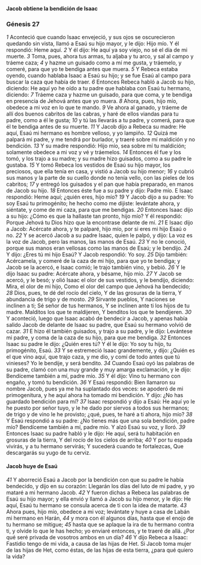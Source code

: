 #### Jacob obtiene la bendición de Isaac

### Génesis 27

_1_ Aconteció que cuando Isaac envejeció, y sus ojos se oscurecieron quedando sin vista, llamó a Esaú su hijo mayor, y le dijo: Hijo mío. Y él respondió: Heme aquí. 
_2_ Y él dijo: He aquí ya soy viejo, no sé el día de mi muerte. 
_3_ Toma, pues, ahora tus armas, tu aljaba y tu arco, y sal al campo y tráeme caza; 
_4_ y hazme un guisado como a mí me gusta, y tráemelo, y comeré, para que yo te bendiga antes que muera. 
_5_ Y Rebeca estaba oyendo, cuando hablaba Isaac a Esaú su hijo; y se fue Esaú al campo para buscar la caza que había de traer. 
_6_ Entonces Rebeca habló a Jacob su hijo, diciendo: He aquí yo he oído a tu padre que hablaba con Esaú tu hermano, diciendo: 
_7_ Tráeme caza y hazme un guisado, para que coma, y te bendiga en presencia de Jehová antes que yo muera. 
_8_ Ahora, pues, hijo mío, obedece a mi voz en lo que te mando. 
_9_ Ve ahora al ganado, y tráeme de allí dos buenos cabritos de las cabras, y haré de ellos viandas para tu padre, como a él le gusta; 
_10_ y tú las llevarás a tu padre, y comerá, para que él te bendiga antes de su muerte. 
_11_ Y Jacob dijo a Rebeca su madre: He aquí, Esaú mi hermano es hombre velloso, y yo lampiño. 
_12_ Quizá me palpará mi padre, y me tendrá por burlador, y traeré sobre mí maldición y no bendición. 
_13_ Y su madre respondió: Hijo mío, sea sobre mí tu maldición; solamente obedece a mi voz y vé y tráemelos. 
_14_ Entonces él fue y los tomó, y los trajo a su madre; y su madre hizo guisados, como a su padre le gustaba. 
_15_ Y tomó Rebeca los vestidos de Esaú su hijo mayor, los preciosos, que ella tenía en casa, y vistió a Jacob su hijo menor; 
_16_ y cubrió sus manos y la parte de su cuello donde no tenía vello, con las pieles de los cabritos; 
_17_ y entregó los guisados y el pan que había preparado, en manos de Jacob su hijo. 
_18_ Entonces éste fue a su padre y dijo: Padre mío. E Isaac respondió: Heme aquí; ¿quién eres, hijo mío? 
_19_ Y Jacob dijo a su padre: Yo soy Esaú tu primogénito; he hecho como me dijiste: levántate ahora, y siéntate, y come de mi caza, para que me bendigas. 
_20_ Entonces Isaac dijo a su hijo: ¿Cómo es que la hallaste tan pronto, hijo mío? Y él respondió: Porque Jehová tu Dios hizo que la encontrase delante de mí. 
_21_ E Isaac dijo a Jacob: Acércate ahora, y te palparé, hijo mío, por si eres mi hijo Esaú o no. 
_22_ Y se acercó Jacob a su padre Isaac, quien le palpó, y dijo: La voz es la voz de Jacob, pero las manos, las manos de Esaú. 
_23_ Y no le conoció, porque sus manos eran vellosas como las manos de Esaú; y le bendijo. 
_24_ Y dijo: ¿Eres tú mi hijo Esaú? Y Jacob respondió: Yo soy. 
_25_ Dijo también: Acércamela, y comeré de la caza de mi hijo, para que yo te bendiga; y Jacob se la acercó, e Isaac comió; le trajo también vino, y bebió. 
_26_ Y le dijo Isaac su padre: Acércate ahora, y bésame, hijo mío. 
_27_ Y Jacob se acercó, y le besó; y olió Isaac el olor de sus vestidos, y le bendijo, diciendo: Mira, el olor de mi hijo, Como el olor del campo que Jehová ha bendecido; 
_28_ Dios, pues, te dé del rocío del cielo, Y de las grosuras de la tierra, Y abundancia de trigo y de mosto. 
_29_ Sírvante pueblos, Y naciones se inclinen a ti; Sé señor de tus hermanos, Y se inclinen ante ti los hijos de tu madre. Malditos los que te maldijeren, Y benditos los que te bendijeren. 
_30_ Y aconteció, luego que Isaac acabó de bendecir a Jacob, y apenas había salido Jacob de delante de Isaac su padre, que Esaú su hermano volvió de cazar. 
_31_ E hizo él también guisados, y trajo a su padre, y le dijo: Levántese mi padre, y coma de la caza de su hijo, para que me bendiga. 
_32_ Entonces Isaac su padre le dijo: ¿Quién eres tú? Y él le dijo: Yo soy tu hijo, tu primogénito, Esaú. 
_33_ Y se estremeció Isaac grandemente, y dijo: ¿Quién es el que vino aquí, que trajo caza, y me dio, y comí de todo antes que tú vinieses? Yo le bendije, y será bendito. 
_34_ Cuando Esaú oyó las palabras de su padre, clamó con una muy grande y muy amarga exclamación, y le dijo: Bendíceme también a mí, padre mío. 
_35_ Y él dijo: Vino tu hermano con engaño, y tomó tu bendición. 
_36_ Y Esaú respondió: Bien llamaron su nombre Jacob, pues ya me ha suplantado dos veces: se apoderó de mi primogenitura, y he aquí ahora ha tomado mi bendición. Y dijo: ¿No has guardado bendición para mí? 
_37_ Isaac respondió y dijo a Esaú: He aquí yo le he puesto por señor tuyo, y le he dado por siervos a todos sus hermanos; de trigo y de vino le he provisto; ¿qué, pues, te haré a ti ahora, hijo mío? 
_38_ Y Esaú respondió a su padre: ¿No tienes más que una sola bendición, padre mío? Bendíceme también a mí, padre mío. Y alzó Esaú su voz, y lloró. 
_39_ Entonces Isaac su padre habló y le dijo: He aquí, será tu habitación en grosuras de la tierra, Y del rocío de los cielos de arriba; 
_40_ Y por tu espada vivirás, y a tu hermano servirás; Y sucederá cuando te fortalezcas, Que descargarás su yugo de tu cerviz. 

#### Jacob huye de Esaú

_41_ Y aborreció Esaú a Jacob por la bendición con que su padre le había bendecido, y dijo en su corazón: Llegarán los días del luto de mi padre, y yo mataré a mi hermano Jacob. 
_42_ Y fueron dichas a Rebeca las palabras de Esaú su hijo mayor; y ella envió y llamó a Jacob su hijo menor, y le dijo: He aquí, Esaú tu hermano se consula acerca de ti con la idea de matarte. 
_43_ Ahora pues, hijo mío, obedece a mi voz; levántate y huye a casa de Labán mi hermano en Harán, 
_44_ y mora con él algunos días, hasta que el enojo de tu hermano se mitigue; 
_45_ hasta que se aplaque la ira de tu hermano contra ti, y olvide lo que le has hecho; yo enviaré entonces, y te traeré de allá. ¿Por qué seré privada de vosotros ambos en un día? 
_46_ Y dijo Rebeca a Isaac: Fastidio tengo de mi vida, a causa de las hijas de Het. Si Jacob toma mujer de las hijas de Het, como éstas, de las hijas de esta tierra, ¿para qué quiero la vida? 


